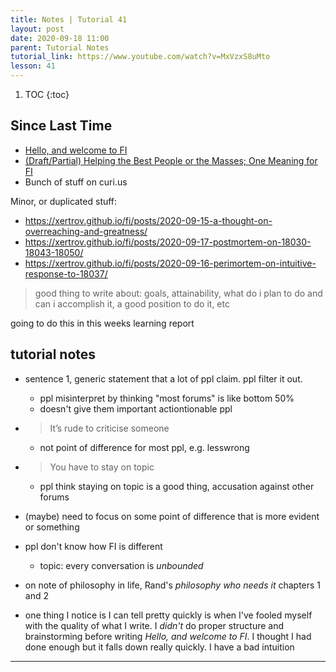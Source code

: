 ```yaml
---
title: Notes | Tutorial 41
layout: post
date: 2020-09-18 11:00
parent: Tutorial Notes
tutorial_link: https://www.youtube.com/watch?v=MxVzxS8uMto
lesson: 41
---
```


1. TOC
{:toc}

## Since Last Time

* [Hello, and welcome to FI](https://xertrov.github.io/fi/posts/2020-09-18-hello-and-welcome-to-fi/)
* [(Draft/Partial) Helping the Best People or the Masses; One Meaning for FI](https://xertrov.github.io/fi/posts/2020-09-18-helping-the-best-people-or-helping-the-masses-one-meaning-for-fi/)
* Bunch of stuff on curi.us

Minor, or duplicated stuff:

* <https://xertrov.github.io/fi/posts/2020-09-15-a-thought-on-overreaching-and-greatness/>
* <https://xertrov.github.io/fi/posts/2020-09-17-postmortem-on-18030-18043-18050/>
* <https://xertrov.github.io/fi/posts/2020-09-16-perimortem-on-intuitive-response-to-18037/>

> good thing to write about: goals, attainability, what do i plan to do and can i accomplish it, a good position to do it, etc

going to do this in this weeks learning report

## tutorial notes

* sentence 1, generic statement that a lot of ppl claim. ppl filter it out.
  * ppl misinterpret by thinking "most forums" is like bottom 50%
  * doesn't give them important actiontionable ppl
* > It’s rude to criticise someone
  * not point of difference for most ppl, e.g. lesswrong
* > You have to stay on topic
  * ppl think staying on topic is a good thing, accusation against other forums
* (maybe) need to focus on some point of difference that is more evident or something
* ppl don't know how FI is different
  * topic: every conversation is *unbounded*

* on note of philosophy in life, Rand's *philosophy who needs it* chapters 1 and 2

* one thing I notice is I can tell pretty quickly is when I've fooled myself with the quality of what I write. I *didn't* do proper structure and brainstorming before writing *Hello, and welcome to FI*. I thought I had done enough but it falls down really quickly. I have a bad intuition

----
